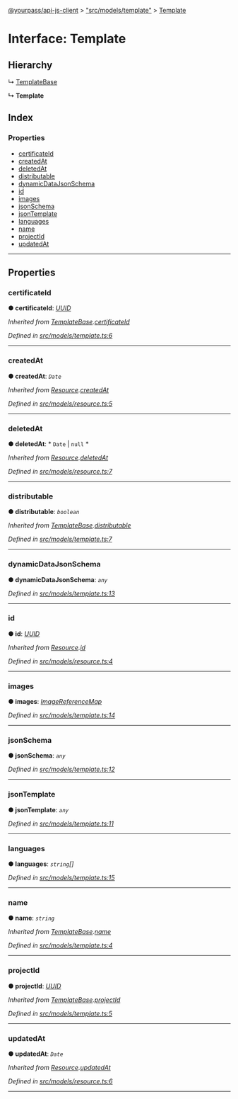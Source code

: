 [@yourpass/api-js-client](../README.md) > ["src/models/template"](../modules/_src_models_template_.md) > [Template](../interfaces/_src_models_template_.template.md)

# Interface: Template

## Hierarchy

↳  [TemplateBase](_src_models_template_.templatebase.md)

**↳ Template**

## Index

### Properties

* [certificateId](_src_models_template_.template.md#certificateid)
* [createdAt](_src_models_template_.template.md#createdat)
* [deletedAt](_src_models_template_.template.md#deletedat)
* [distributable](_src_models_template_.template.md#distributable)
* [dynamicDataJsonSchema](_src_models_template_.template.md#dynamicdatajsonschema)
* [id](_src_models_template_.template.md#id)
* [images](_src_models_template_.template.md#images)
* [jsonSchema](_src_models_template_.template.md#jsonschema)
* [jsonTemplate](_src_models_template_.template.md#jsontemplate)
* [languages](_src_models_template_.template.md#languages)
* [name](_src_models_template_.template.md#name)
* [projectId](_src_models_template_.template.md#projectid)
* [updatedAt](_src_models_template_.template.md#updatedat)

---

## Properties

<a id="certificateid"></a>

###  certificateId

**● certificateId**: *[UUID](../modules/_src_models_uuid_.md#uuid)*

*Inherited from [TemplateBase](_src_models_template_.templatebase.md).[certificateId](_src_models_template_.templatebase.md#certificateid)*

*Defined in [src/models/template.ts:6](https://github.com/yourpass/yourpass-api-js-client/blob/4c01e04/src/models/template.ts#L6)*

___
<a id="createdat"></a>

###  createdAt

**● createdAt**: *`Date`*

*Inherited from [Resource](_src_models_resource_.resource.md).[createdAt](_src_models_resource_.resource.md#createdat)*

*Defined in [src/models/resource.ts:5](https://github.com/yourpass/yourpass-api-js-client/blob/4c01e04/src/models/resource.ts#L5)*

___
<a id="deletedat"></a>

###  deletedAt

**● deletedAt**: * `Date` &#124; `null`
*

*Inherited from [Resource](_src_models_resource_.resource.md).[deletedAt](_src_models_resource_.resource.md#deletedat)*

*Defined in [src/models/resource.ts:7](https://github.com/yourpass/yourpass-api-js-client/blob/4c01e04/src/models/resource.ts#L7)*

___
<a id="distributable"></a>

###  distributable

**● distributable**: *`boolean`*

*Inherited from [TemplateBase](_src_models_template_.templatebase.md).[distributable](_src_models_template_.templatebase.md#distributable)*

*Defined in [src/models/template.ts:7](https://github.com/yourpass/yourpass-api-js-client/blob/4c01e04/src/models/template.ts#L7)*

___
<a id="dynamicdatajsonschema"></a>

###  dynamicDataJsonSchema

**● dynamicDataJsonSchema**: *`any`*

*Defined in [src/models/template.ts:13](https://github.com/yourpass/yourpass-api-js-client/blob/4c01e04/src/models/template.ts#L13)*

___
<a id="id"></a>

###  id

**● id**: *[UUID](../modules/_src_models_uuid_.md#uuid)*

*Inherited from [Resource](_src_models_resource_.resource.md).[id](_src_models_resource_.resource.md#id)*

*Defined in [src/models/resource.ts:4](https://github.com/yourpass/yourpass-api-js-client/blob/4c01e04/src/models/resource.ts#L4)*

___
<a id="images"></a>

###  images

**● images**: *[ImageReferenceMap](_src_models_image_.imagereferencemap.md)*

*Defined in [src/models/template.ts:14](https://github.com/yourpass/yourpass-api-js-client/blob/4c01e04/src/models/template.ts#L14)*

___
<a id="jsonschema"></a>

###  jsonSchema

**● jsonSchema**: *`any`*

*Defined in [src/models/template.ts:12](https://github.com/yourpass/yourpass-api-js-client/blob/4c01e04/src/models/template.ts#L12)*

___
<a id="jsontemplate"></a>

###  jsonTemplate

**● jsonTemplate**: *`any`*

*Defined in [src/models/template.ts:11](https://github.com/yourpass/yourpass-api-js-client/blob/4c01e04/src/models/template.ts#L11)*

___
<a id="languages"></a>

###  languages

**● languages**: *`string`[]*

*Defined in [src/models/template.ts:15](https://github.com/yourpass/yourpass-api-js-client/blob/4c01e04/src/models/template.ts#L15)*

___
<a id="name"></a>

###  name

**● name**: *`string`*

*Inherited from [TemplateBase](_src_models_template_.templatebase.md).[name](_src_models_template_.templatebase.md#name)*

*Defined in [src/models/template.ts:4](https://github.com/yourpass/yourpass-api-js-client/blob/4c01e04/src/models/template.ts#L4)*

___
<a id="projectid"></a>

###  projectId

**● projectId**: *[UUID](../modules/_src_models_uuid_.md#uuid)*

*Inherited from [TemplateBase](_src_models_template_.templatebase.md).[projectId](_src_models_template_.templatebase.md#projectid)*

*Defined in [src/models/template.ts:5](https://github.com/yourpass/yourpass-api-js-client/blob/4c01e04/src/models/template.ts#L5)*

___
<a id="updatedat"></a>

###  updatedAt

**● updatedAt**: *`Date`*

*Inherited from [Resource](_src_models_resource_.resource.md).[updatedAt](_src_models_resource_.resource.md#updatedat)*

*Defined in [src/models/resource.ts:6](https://github.com/yourpass/yourpass-api-js-client/blob/4c01e04/src/models/resource.ts#L6)*

___


